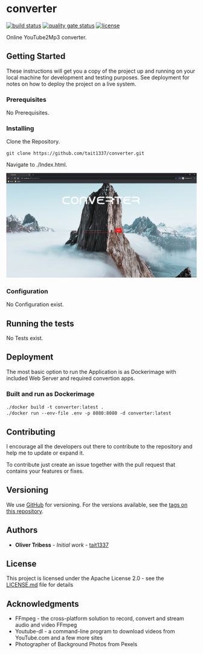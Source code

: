 # converter
[![build status](https://github.com/Tait1337/converter/workflows/build/badge.svg)](https://github.com/Tait1337/converter/actions)
[![quality gate status](https://sonarcloud.io/api/project_badges/measure?project=Tait1337_converter&metric=alert_status)](https://sonarcloud.io/dashboard?id=Tait1337_converter)
[![license](https://img.shields.io/badge/license-Apache%20License%202.0-blue.svg?style=flat)](LICENSE)

Online YouTube2Mp3 converter.

## Getting Started

These instructions will get you a copy of the project up and running on your local machine for development and testing purposes. See deployment for notes on how to deploy the project on a live system.

### Prerequisites

No Prerequisites.

### Installing

Clone the Repository.
```
git clone https://github.com/tait1337/converter.git
```

Navigate to ./Index.html.

![Main Page](screenshot_index.png)

### Configuration

No Configuration exist.

## Running the tests

No Tests exist.

## Deployment

The most basic option to run the Application is as Dockerimage with included Web Server and required convertion apps.

### Built and run as Dockerimage

```
./docker build -t converter:latest .
./docker run --env-file .env -p 8080:8080 -d converter:latest
```

## Contributing

I encourage all the developers out there to contribute to the repository and help me to update or expand it.

To contribute just create an issue together with the pull request that contains your features or fixes.

## Versioning

We use [GitHub](https://github.com/) for versioning. For the versions available, see the [tags on this repository](https://github.com/tait1337/converter/tags). 

## Authors

* **Oliver Tribess** - *Initial work* - [tait1337](https://github.com/tait1337)

## License

This project is licensed under the Apache License 2.0 - see the [LICENSE.md](LICENSE) file for details

## Acknowledgments

* FFmpeg - the cross-platform solution to record, convert and stream audio and video FFmpeg
* Youtube-dl - a command-line program to download videos from YouTube.com and a few more sites
* Photographer of Background Photos from Pexels